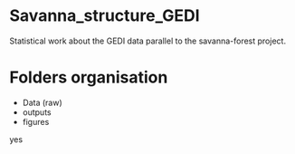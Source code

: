 # Savanna_structure_GEDI

Statistical work about the GEDI data parallel to the savanna-forest project.

# Folders organisation

- Data (raw)
- outputs
- figures

yes
